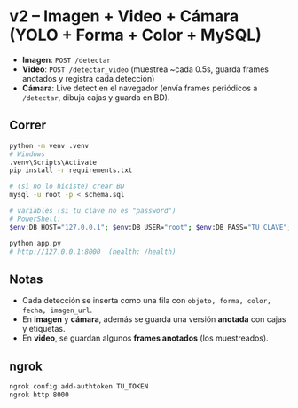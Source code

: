# v2 – Imagen + Video + Cámara (YOLO + Forma + Color + MySQL)

- **Imagen**: `POST /detectar`
- **Video**: `POST /detectar_video` (muestrea ~cada 0.5s, guarda frames anotados y registra cada detección)
- **Cámara**: Live detect en el navegador (envía frames periódicos a `/detectar`, dibuja cajas y guarda en BD).

## Correr
```bash
python -m venv .venv
# Windows
.venv\Scripts\Activate
pip install -r requirements.txt

# (si no lo hiciste) crear BD
mysql -u root -p < schema.sql

# variables (si tu clave no es "password")
# PowerShell:
$env:DB_HOST="127.0.0.1"; $env:DB_USER="root"; $env:DB_PASS="TU_CLAVE"; $env:DB_NAME="detecciones_db"

python app.py
# http://127.0.0.1:8000  (health: /health)
```

## Notas
- Cada detección se inserta como una fila con `objeto, forma, color, fecha, imagen_url`.
- En **imagen** y **cámara**, además se guarda una versión **anotada** con cajas y etiquetas.
- En **video**, se guardan algunos **frames anotados** (los muestreados).

## ngrok
```bash
ngrok config add-authtoken TU_TOKEN
ngrok http 8000
```
